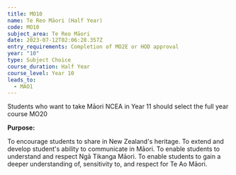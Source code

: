 ```yaml
---
title: MO10
name: Te Reo Māori (Half Year)
code: MO10
subject_area: Te Reo Māori
date: 2023-07-12T02:06:28.357Z
entry_requirements: Completion of MO2E or HOD approval
year: "10"
type: Subject Choice
course_duration: Half Year
course_level: Year 10
leads_to:
  - MAO1
---
```

Students who want to take Māori NCEA in Year 11 should select the full year course MO20

**Purpose:**

To encourage students to share in New Zealand's heritage. To extend and develop student's ability to communicate in Māori. To enable students to understand and respect Ngā Tikanga Māori. To enable students to gain a deeper understanding of, sensitivity to, and respect for Te Ao Māori.